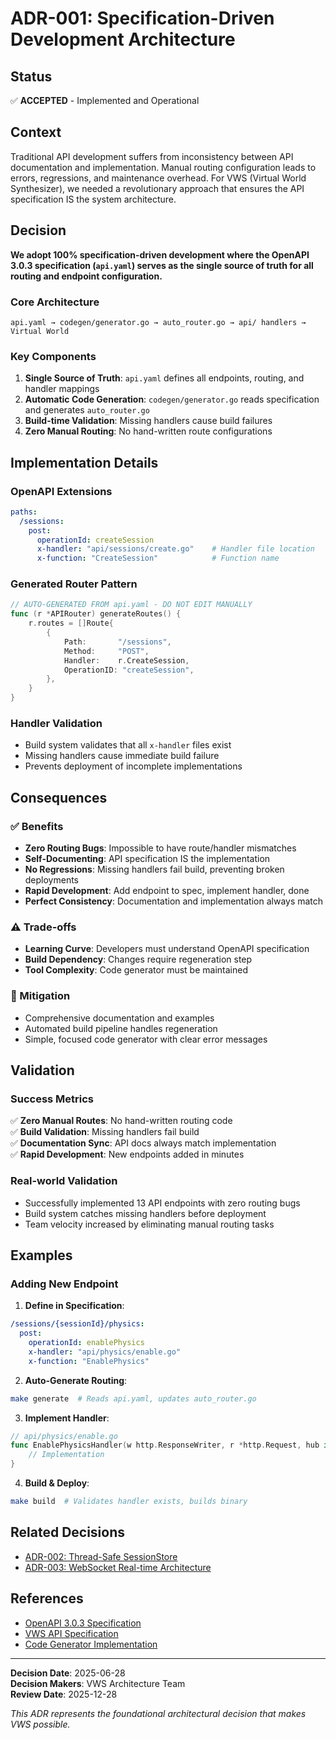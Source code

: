 # ADR-001: Specification-Driven Development Architecture

## Status
✅ **ACCEPTED** - Implemented and Operational

## Context

Traditional API development suffers from inconsistency between API documentation and implementation. Manual routing configuration leads to errors, regressions, and maintenance overhead. For VWS (Virtual World Synthesizer), we needed a revolutionary approach that ensures the API specification IS the system architecture.

## Decision

**We adopt 100% specification-driven development where the OpenAPI 3.0.3 specification (`api.yaml`) serves as the single source of truth for all routing and endpoint configuration.**

### Core Architecture
```
api.yaml → codegen/generator.go → auto_router.go → api/ handlers → Virtual World
```

### Key Components
1. **Single Source of Truth**: `api.yaml` defines all endpoints, routing, and handler mappings
2. **Automatic Code Generation**: `codegen/generator.go` reads specification and generates `auto_router.go`
3. **Build-time Validation**: Missing handlers cause build failures
4. **Zero Manual Routing**: No hand-written route configurations

## Implementation Details

### OpenAPI Extensions
```yaml
paths:
  /sessions:
    post:
      operationId: createSession
      x-handler: "api/sessions/create.go"    # Handler file location
      x-function: "CreateSession"            # Function name
```

### Generated Router Pattern
```go
// AUTO-GENERATED FROM api.yaml - DO NOT EDIT MANUALLY
func (r *APIRouter) generateRoutes() {
    r.routes = []Route{
        {
            Path:       "/sessions",
            Method:     "POST",
            Handler:    r.CreateSession,
            OperationID: "createSession",
        },
    }
}
```

### Handler Validation
- Build system validates that all `x-handler` files exist
- Missing handlers cause immediate build failure
- Prevents deployment of incomplete implementations

## Consequences

### ✅ Benefits
- **Zero Routing Bugs**: Impossible to have route/handler mismatches
- **Self-Documenting**: API specification IS the implementation
- **No Regressions**: Missing handlers fail build, preventing broken deployments
- **Rapid Development**: Add endpoint to spec, implement handler, done
- **Perfect Consistency**: Documentation and implementation always match

### ⚠️ Trade-offs
- **Learning Curve**: Developers must understand OpenAPI specification
- **Build Dependency**: Changes require regeneration step
- **Tool Complexity**: Code generator must be maintained

### 🔧 Mitigation
- Comprehensive documentation and examples
- Automated build pipeline handles regeneration
- Simple, focused code generator with clear error messages

## Validation

### Success Metrics
✅ **Zero Manual Routes**: No hand-written routing code  
✅ **Build Validation**: Missing handlers fail build  
✅ **Documentation Sync**: API docs always match implementation  
✅ **Rapid Development**: New endpoints added in minutes  

### Real-world Validation
- Successfully implemented 13 API endpoints with zero routing bugs
- Build system catches missing handlers before deployment
- Team velocity increased by eliminating manual routing tasks

## Examples

### Adding New Endpoint
1. **Define in Specification**:
```yaml
/sessions/{sessionId}/physics:
  post:
    operationId: enablePhysics
    x-handler: "api/physics/enable.go"
    x-function: "EnablePhysics"
```

2. **Auto-Generate Routing**:
```bash
make generate  # Reads api.yaml, updates auto_router.go
```

3. **Implement Handler**:
```go
// api/physics/enable.go
func EnablePhysicsHandler(w http.ResponseWriter, r *http.Request, hub interface{}) {
    // Implementation
}
```

4. **Build & Deploy**:
```bash
make build  # Validates handler exists, builds binary
```

## Related Decisions
- [ADR-002: Thread-Safe SessionStore](002-thread-safe-session-store.md)
- [ADR-003: WebSocket Real-time Architecture](003-websocket-realtime-architecture.md)

## References
- [OpenAPI 3.0.3 Specification](https://spec.openapis.org/oas/v3.0.3)
- [VWS API Specification](../../src/api.yaml)
- [Code Generator Implementation](../../src/codegen/generator.go)

---

**Decision Date**: 2025-06-28  
**Decision Makers**: VWS Architecture Team  
**Review Date**: 2025-12-28  

*This ADR represents the foundational architectural decision that makes VWS possible.*